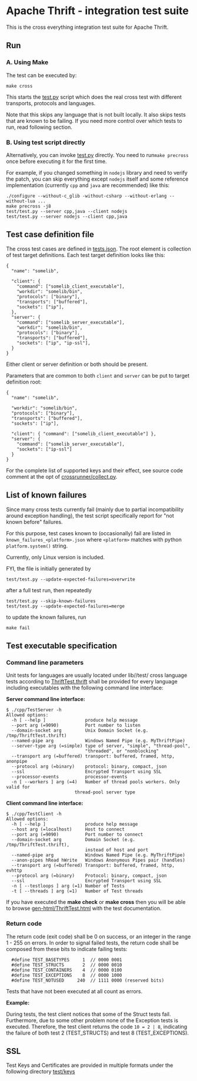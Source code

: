 # Apache Thrift - integration test suite

This is the cross everything integration test suite for Apache Thrift.

## Run

### A. Using Make

The test can be executed by:

    make cross

This starts the [test.py](test.py) script which does the real cross test with
different transports, protocols and languages.

Note that this skips any language that is not built locally. It also skips
tests that are known to be failing. If you need more control over which tests
to run, read following section.

### B. Using test script directly

Alternatively, you can invoke [test.py](test.py) directly. You need to run`make
precross` once before executing it for the first time.

For example, if you changed something in `nodejs` library and need to verify
the patch, you can skip everything except `nodejs` itself and some reference
implementation (currently `cpp` and `java` are recommended) like this:

    ./configure --without-c_glib -without-csharp --without-erlang --without-lua ...
    make precross -j8
    test/test.py --server cpp,java --client nodejs
    test/test.py --server nodejs --client cpp,java

## Test case definition file

The cross test cases are defined in [tests.json](tests.json).
The root element is collection of test target definitions.
Each test target definition looks like this:

    {
      "name": "somelib",

      "client": {
        "command": ["somelib_client_executable"],
        "workdir": "somelib/bin",
        "protocols": ["binary"],
        "transports": ["buffered"],
        "sockets": ["ip"],
      },
      "server": {
        "command": ["somelib_server_executable"],
        "workdir": "somelib/bin",
        "protocols": ["binary"],
        "transports": ["buffered"],
        "sockets": ["ip", "ip-ssl"],
      }
    }

Either client or server definition or both should be present.

Parameters that are common to both `client` and `server` can be put to target
definition root:

    {
      "name": "somelib",

      "workdir": "somelib/bin",
      "protocols": ["binary"],
      "transports": ["buffered"],
      "sockets": ["ip"],

      "client": { "command": ["somelib_client_executable"] },
      "server": {
        "command": ["somelib_server_executable"],
        "sockets": ["ip-ssl"]
      }
    }

For the complete list of supported keys and their effect, see source code
comment at the opt of [crossrunner/collect.py](crossrunner/collect.py).


## List of known failures

Since many cross tests currently fail (mainly due to partial incompatibility
around exception handling), the test script specifically report for "not known
before" failures.

For this purpose, test cases known to (occasionally) fail are listed in
`known_failures_<platform>.json` where `<platform>` matches with python
`platform.system()` string.

Currently, only Linux version is included.

FYI, the file is initially generated by

    test/test.py --update-expected-failures=overwrite

after a full test run, then repeatedly

    test/test.py --skip-known-failures
    test/test.py --update-expected-failures=merge

to update the known failures, run

    make fail

## Test executable specification

### Command line parameters

Unit tests for languages are usually located under lib/<lang>/test/
cross language tests according to [ThriftTest.thrift](ThriftTest.thrift) shall be
provided for every language including executables with the following command
line interface:

**Server command line interface:**

    $ ./cpp/TestServer -h
    Allowed options:
      -h [ --help ]               produce help message
      --port arg (=9090)          Port number to listen
      --domain-socket arg         Unix Domain Socket (e.g. /tmp/ThriftTest.thrift)
      --named-pipe arg            Windows Named Pipe (e.g. MyThriftPipe)
      --server-type arg (=simple) type of server, "simple", "thread-pool",
                                  "threaded", or "nonblocking"
      --transport arg (=buffered) transport: buffered, framed, http, anonpipe
      --protocol arg (=binary)    protocol: binary, compact, json
      --ssl                       Encrypted Transport using SSL
      --processor-events          processor-events
      -n [ --workers ] arg (=4)   Number of thread pools workers. Only valid for
                              thread-pool server type

**Client command line interface:**

    $ ./cpp/TestClient -h
    Allowed options:
      -h [ --help ]               produce help message
      --host arg (=localhost)     Host to connect
      --port arg (=9090)          Port number to connect
      --domain-socket arg         Domain Socket (e.g. /tmp/ThriftTest.thrift),
                                  instead of host and port
      --named-pipe arg            Windows Named Pipe (e.g. MyThriftPipe)
      --anon-pipes hRead hWrite   Windows Anonymous Pipes pair (handles)
      --transport arg (=buffered) Transport: buffered, framed, http, evhttp
      --protocol arg (=binary)    Protocol: binary, compact, json
      --ssl                       Encrypted Transport using SSL
      -n [ --testloops ] arg (=1) Number of Tests
      -t [ --threads ] arg (=1)   Number of Test threads

If you have executed the **make check** or **make cross** then you will be able to browse
[gen-html/ThriftTest.html](gen-html/ThriftTest.html) with the test documentation.

### Return code

The return code (exit code) shall be 0 on success, or an integer in the range 1 - 255 on errors.
In order to signal failed tests, the return code shall be composed from these bits to indicate
failing tests:

      #define TEST_BASETYPES     1  // 0000 0001
      #define TEST_STRUCTS       2  // 0000 0010
      #define TEST_CONTAINERS    4  // 0000 0100
      #define TEST_EXCEPTIONS    8  // 0000 1000
      #define TEST_NOTUSED     240  // 1111 0000 (reserved bits)

Tests that have not been executed at all count as errors.

**Example:**

During tests, the test client notices that some of the Struct tests fail.
Furthermore, due to some other problem none of the Exception tests is executed.
Therefore, the test client returns the code `10 = 2 | 8`, indicating the failure
of both test 2 (TEST_STRUCTS) and test 8 (TEST_EXCEPTIONS).


## SSL
Test Keys and Certificates are provided in multiple formats under the following
directory [test/keys](keys)
